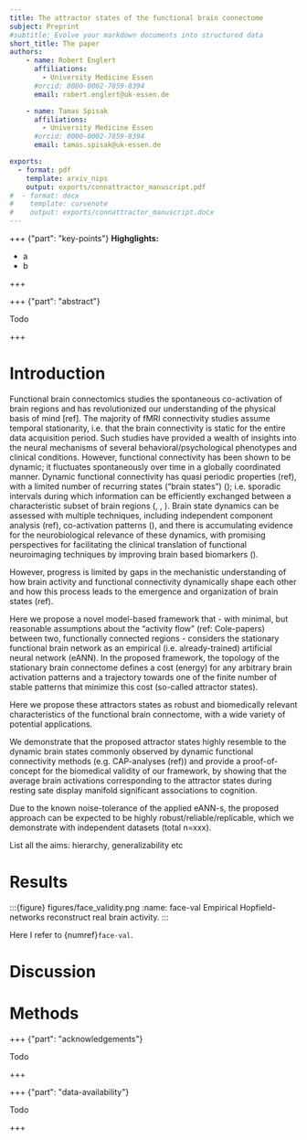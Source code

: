 ```yaml
---
title: The attractor states of the functional brain connectome
subject: Preprint
#subtitle: Evolve your markdown documents into structured data
short_title: The paper
authors:
    - name: Robert Englert
      affiliations:
        - University Medicine Essen
      #orcid: 0000-0002-7859-8394
      email: robert.englert@uk-essen.de

    - name: Tamas Spisak
      affiliations:
        - University Medicine Essen
      #orcid: 0000-0002-7859-8394
      email: tamas.spisak@uk-essen.de

exports:
  - format: pdf
    template: arxiv_nips
    output: exports/connattractor_manuscript.pdf
#  - format: docx
#    template: curvenote
#    output: exports/connattractor_manuscript.docx
---
```


+++ {"part": "key-points"}
**Highglights:**
- a
- b

+++

+++ {"part": "abstract"}

Todo

+++

# Introduction

Functional brain connectomics studies the spontaneous co-activation of brain regions and has revolutionized our understanding of the physical basis of mind [ref]. 
The majority of fMRI connectivity studies assume temporal stationarity, i.e. that the brain connectivity is static for the entire data acquisition period.
Such studies have provided a wealth of insights into the neural mechanisms 
of several behavioral/psychological phenotypes and clinical conditions.
However, functional connectivity has been shown to be dynamic; it fluctuates spontaneously over time in a globally coordinated manner.
Dynamic functional connectivity has quasi periodic properties (ref), with a limited number of recurring states (“brain states”) ([](https://doi.org/10.1016/j.cub.2019.06.017)); i.e. sporadic intervals during which information can be efficiently exchanged between a characteristic subset of brain regions ([](https://doi.org/10.1016/j.neuroimage.2013.05.079), [](https://doi.org/10.1073/pnas.1216856110), [](https://doi.org/10.1073/pnas.1400181111)).
Brain state dynamics can be assessed with multiple techniques, including independent component analysis (ref), co-activation patterns ([](https://doi.org/10.1073/pnas.1216856110)), and there is accumulating evidence for the neurobiological relevance of these dynamics, with promising perspectives for facilitating the clinical translation of functional neuroimaging techniques by improving brain based biomarkers ([](https://doi.org/10.1038/s41591-020-1142-7)). 

However, progress is limited by gaps in the mechanistic understanding of how brain activity and functional connectivity dynamically shape each other and how this process leads to the emergence and organization of brain states (ref). 

Here we propose a novel model-based framework that - with minimal, but reasonable assumptions about the “activity flow” (ref: Cole-papers) between two, functionally connected regions - considers the stationary functional brain network as an empirical (i.e. already-trained) artificial neural network (eANN). In the proposed framework, the topology of the stationary brain connectome defines a cost (energy) for any arbitrary brain activation patterns and a trajectory towards one of the finite number of stable patterns that minimize this cost (so-called attractor states).  

Here we propose these attractors states as robust and biomedically relevant characteristics of the functional brain connectome, with a wide variety of potential applications.  

We demonstrate that the proposed attractor states highly resemble to the dynamic brain states commonly observed by dynamic functional connectivity methods (e.g. CAP-analyses (ref)) and provide a proof-of-concept for the biomedical validity of our framework, by showing that the average brain activations corresponding to the attractor states during resting sate display manifold significant associations to cognition. 

Due to the known noise-tolerance of the applied eANN-s, the proposed approach can be expected to be highly robust/reliable/replicable, which we demonstrate with independent datasets (total n=xxx). 

List all the aims: hierarchy, generalizability etc 

# Results

:::{figure} figures/face_validity.png
:name: face-val
Empirical Hopfield-networks reconstruct real brain activity.
:::

Here I refer to {numref}`face-val`.

# Discussion

# Methods

+++ {"part": "acknowledgements"}

Todo

+++

+++ {"part": "data-availability"}

Todo

+++

